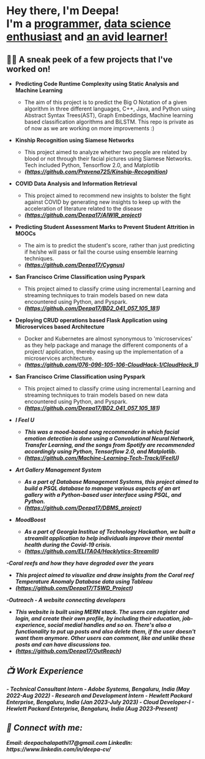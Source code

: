 <h1>Hey there, I'm Deepa! <br/> I'm a <a href="https://github.com/Deepa17">programmer</a>, 
  <a href="https://www.linkedin.com/in/deepa-cv/">data science enthusiast</a> and  
  <a href="https://www.linkedin.com/in/deepa-cv/"> an avid learner! </a> </h1>

<h2>👨‍💻 A sneak peek of a few projects that I've worked on!</h2>

- <b>Predicting Code Runtime Complexity using Static Analysis and Machine Learning</b>
  - The aim of this project is to predict the Big O Notation of a given algorithm in three different languages, C++, Java, and Python using Abstract Syntax Trees(AST), Graph Embeddings, Machine learning based classification algorithms and BiLSTM. This repo is private as of now as we are working on more improvements :)

- <b>Kinship Recognition using Siamese Networks</b>
  - This project aimed to analyze whether two people are related by blood or not through their facial pictures using Siamese Networks. Tech included Python, Tensorflow 2.0, and Matplotlib
  - <b><i> (https://github.com/Pravena725/Kinship-Recognition)</b></i>

- <b>COVID Data Analysis and Information Retrieval</b>
  - This project aimed to recommend new insights to bolster the fight against COVID by generating new insights to keep up with the acceleration of literature related to the disease
  - <b><i>(https://github.com/Deepa17/AIWIR_project)</b></i>
  
- <b>Predicting Student Assessment Marks to Prevent Student Attrition in MOOCs</b>
  - The aim is to predict the student's score, rather than just predicting if he/she will pass or fail the course using ensemble learning techniques.
  - <b><i> (https://github.com/Deepa17/Cygnus) </b></i>

- <b>San Francisco Crime Classification using Pyspark</b>
  - This project aimed to classify crime using incremental Learning and streaming techniques to train models based on new data encountered using Python, and Pyspark.
  - <b><i>(https://github.com/Deepa17/BD2_041_057_105_181) </b></i>

- <b>Deploying CRUD operations based Flask Application using Microservices based Architecture </b>
  - Docker and Kubernetes are almost synonymous to 'microservices' as they help package and manage the different components of a project/ application, thereby easing up the implementation of a microservices architecture.
  - <b><i> (https://github.com/076-096-105-106-CloudHack-1/CloudHack_1) </b></i>

- <b>San Francisco Crime Classification using Pyspark</b>
  - This project aimed to classify crime using incremental Learning and streaming techniques to train models based on new data encountered using Python, and Pyspark.
  - <b><i> (https://github.com/Deepa17/BD2_041_057_105_181)

- <b>I Feel U</b>
  - This was a mood-based song recommender in which facial emotion detection is done using a Convolutional Neural Network, Transfer Learning, and the songs from Spotify are recommended accordingly using Python, Tensorflow 2.0, and Matplotlib.
  - <b><i> (https://github.com/Machine-Learning-Tech-Track/IFeelU) </b></i>

- <b>Art Gallery Management System</b>
  - As a part of Database Management Systems, this project aimed to build a PSQL database to manage various aspects of an art gallery with a Python-based user interface using PSQL, and Python.
  - <b><i> (https://github.com/Deepa17/DBMS_project) </b></i>

- <b>MoodBoost</b>
  - As a part of Georgia Institue of Technology Hackathon,  we built a streamlit application to help individuals improve their mental health during the Covid-19 crisis.
  - <b><i> (https://github.com/ELITA04/Hacklytics-Streamlit) </b></i>

-<b>Coral reefs and how they have degraded over the years</b>
  - This project aimed to visualize and draw insights from the Coral reef Temperature Anomaly Database data using Tableau
  - <b><i> (https://github.com/Deepa17/TSWD_Project) </b></i>

-<b>Outreach - A website connecting developers </b>
  - This website is built using MERN stack. The users can register and login, and create their own profile, by including their education, job-experience, social medial handles and so on. There's also a functionality to put up posts and also delete them, if the user doesn't want them anymore. Other users can comment, like and unlike these posts and can have discussions too. 
  - <b><i> (https://github.com/Deepa17/OutReach) </b></i>

<h2>📺 Work Experience </h2>
- Technical Consultant Intern - Adobe Systems, Bengaluru, India (May 2022-Aug 2022)
- Research and Development Intern - Hewlett Packard Enterprise, Bengaluru, India (Jan 2023-July 2023)
- Cloud Developer-I - Hewlett Packard Enterprise, Bengaluru, India (Aug 2023-Present)

<h2> 🤳 Connect with me:</h2>
<b> Email:</b> <i>deepachalapathi17@gmail.com</i>
<b> LinkedIn:</b> <i>https://www.linkedin.com/in/deepa-cv/</i>
